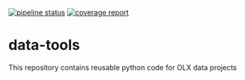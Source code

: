 [![pipeline status](https://git.naspersclassifieds.com/shared-services/data-science/data-tools/badges/master/pipeline.svg)](https://git.naspersclassifieds.com/shared-services/data-science/data-tools/-/commits/master)
[![coverage report](https://git.naspersclassifieds.com/shared-services/data-science/data-tools/badges/master/coverage.svg)](https://git.naspersclassifieds.com/shared-services/data-science/data-tools/-/commits/master)

data-tools
==========
This repository contains reusable python code for OLX data projects

